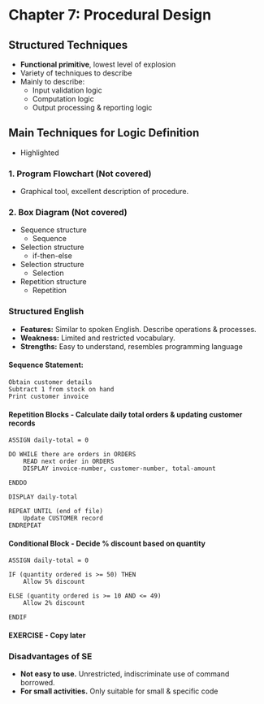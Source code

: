 # Chapter 7: Procedural Design

## Structured Techniques

- **Functional primitive**, lowest level of explosion
- Variety of techniques to describe
- Mainly to describe:
  - Input validation logic
  - Computation logic
  - Output processing & reporting logic

## Main Techniques for Logic Definition

- Highlighted

### 1. Program Flowchart (Not covered)

- Graphical tool, excellent description of procedure.

### 2. Box Diagram (Not covered)

- Sequence structure
  - Sequence
- Selection structure
  - if-then-else
- Selection structure
  - Selection
- Repetition structure
  - Repetition

### Structured English

- **Features:** Similar to spoken English. Describe operations & processes.
- **Weakness:** Limited and restricted vocabulary.
- **Strengths:** Easy to understand, resembles programming language

#### Sequence Statement: 

```
Obtain customer details
Subtract 1 from stock on hand
Print customer invoice
```



#### Repetition Blocks - Calculate daily total orders & updating customer records

```pseudocode
ASSIGN daily-total = 0

DO WHILE there are orders in ORDERS
	READ next order in ORDERS
	DISPLAY invoice-number, customer-number, total-amount
	
ENDDO

DISPLAY daily-total

REPEAT UNTIL (end of file)
	Update CUSTOMER record
ENDREPEAT
```



####  Conditional Block - Decide % discount based on quantity

```pseudocode
ASSIGN daily-total = 0

IF (quantity ordered is >= 50) THEN
	Allow 5% discount

ELSE (quantity ordered is >= 10 AND <= 49)
	Allow 2% discount

ENDIF
```

#### EXERCISE - Copy later

### Disadvantages of SE

- **Not easy to use.** Unrestricted, indiscriminate use of command borrowed.
- **For small activities.** Only suitable for small & specific code